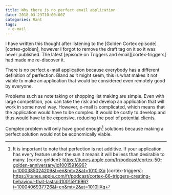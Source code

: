 ```yaml
---
title: Why there is no perfect email application
date: 2018-03-23T10:00:00Z
categories: Rant
tags:
 - e-mail
---
```


I have written this thought after listening to the [Golden Cortex
episode][cortex-golden], however I forgot to remove the draft tag on it so it
was never published. The latest [episode on Triggers and
email][cortex-triggers] had made me re-discover it. 

There is no perfect e-mail application because everybody has a different
definition of perfection. Bland as it might seem, this is what makes it not
viable to make an application that would be considered even remotely good by
everyone.

Problems such as note taking or shopping list making are simple. Even with
large competition, you can take the risk and develop an application that will
work in some novel way. However, e-mail is complicated, which means that the
application would have to be complex. It would be costly to develop and thus
would have to be expensive, reducing the pool of potential clients.

Complex problem will only have good enough[^perfection] solutions because
making a perfect solution would not be economically viable.

[^perfection]: It is important to note that perfection is not additive. If your application has every feature under the sun it means it will be less than desirable to many.
[cortex-golden]: https://itunes.apple.com/fr/podcast/cortex-50-golden-anniversary/id1001591696?i=1000385024209&l=en&mt=2&at=1010lIXq
[cortex-triggers]: https://itunes.apple.com/fr/podcast/cortex-66-triggers-creating-behaviour-that-lasts/id1001591696?i=1000406937726&l=en&mt=2&at=1010lIXq
